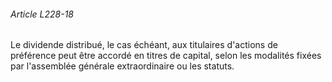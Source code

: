###### Article L228-18

Le dividende distribué, le cas échéant, aux titulaires d'actions de préférence peut être accordé en titres de capital, selon les modalités fixées par l'assemblée générale extraordinaire ou les statuts.


